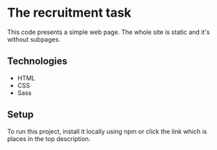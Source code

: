 # The recruitment task
This code presents a simple web page. The whole site is static and it's without subpages.

## Technologies
* HTML
* CSS
* Sass

## Setup
To run this project, install it locally using npm or click the link which is places in the top description.

